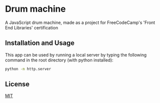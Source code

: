 # Drum machine
A JavaScript drum machine, made as a project for FreeCodeCamp's 'Front End Libraries' certification

## Installation and Usage
This app can be used by running a local server by typing the following command in the root directory (with python installed):

```bash
python -m http.server
```

## License
[MIT](https://choosealicense.com/licenses/mit/)
